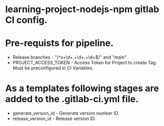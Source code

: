 #
# learning-project-nodejs-npm gitlab CI config.
#

# Pre-requists for pipeline.
  - Release branches - "/^v+\d+\.+\d+\.+\d+$/" and "main"
  - PROJECT_ACCESS_TOKEN - Access Token for Project to create Tag. Must be preconfigured in CI Variables.

# As a templates following stages are added to the .gitlab-ci.yml file.
  - generate_version_id - Generate version number ID.
  - release_version_id - Release version ID.
